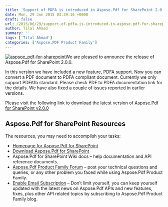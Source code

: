 ```yaml
---
title: 'Support of PDFA is introduced in Aspose.Pdf for SharePoint 2.0.0'
date: Mon, 29 Jun 2015 03:39:16 +0000
draft: false
url: /2015/06/29/support-of-pdfa-is-introduced-in-aspose.pdf-for-sharepoint-2.0.0/
author: Tilal Ahmad
summary: ''
tags: ['Tilal Ahmad']
categories: ['Aspose.PDF Product Family']
---
```


[![][1]](https://blog.aspose.com/wp-content/uploads/sites/2/2015/06/aspsoe_pdf-for-sharepoint.jpg)We are pleased to announce the release of Aspose.Pdf for SharePoint 2.0.0.

In this version we have included a new feature, PDFA support. Now you can convert a PDF document to PDFA compliant document. Currently we only support PDFA1b standard. Please check PDF to PDFA documentation link for the details. We have also fixed a couple of issues reported in earlier  versions.

Please visit the following link to download the latest version of [Aspose.Pdf for SharePoint v2.0.0][2]

## Aspose.Pdf for SharePoint Resources

The resources, you may need to accomplish your tasks:

*   [Homepage for Aspose.Pdf for SharePoint][3]
*   [Download Aspose.Pdf for SharePoint][4]
*   Aspose.Pdf for SharePoint Wiki docs – help documentation and API reference documents.
*   [Aspose.Pdf Product Family Forum][5] – post your technical questions and queries, or any other problem you faced while using Aspose.Pdf Product Family.
*   [Enable Email Subscription][6] – Don’t limit yourself, you can keep yourself updated with the latest news on Aspose.Pdf APIs and new features, fixes, plus other API related topics by subscribing to Aspose.Pdf Product Family blog.



[1]: https://blog.aspose.com/wp-content/uploads/sites/2/2015/06/aspsoe_pdf-for-sharepoint.jpg "aspsoe_pdf-for-sharepoint"
[2]: http://www.aspose.com/community/files/73/sharepoint-components/aspose.pdf-for-sharepoint/entry610978.aspx
[3]: http://www.aspose.com/sharepoint/pdf-component.aspx
[4]: http://www.aspose.com/community/files/73/sharepoint-components/aspose.pdf-for-sharepoint/entry610978.aspx
[5]: http://www.aspose.com/community/forums/aspose.pdf-product-family/20/showforum.aspx
[6]: https://blog.aspose.com/




